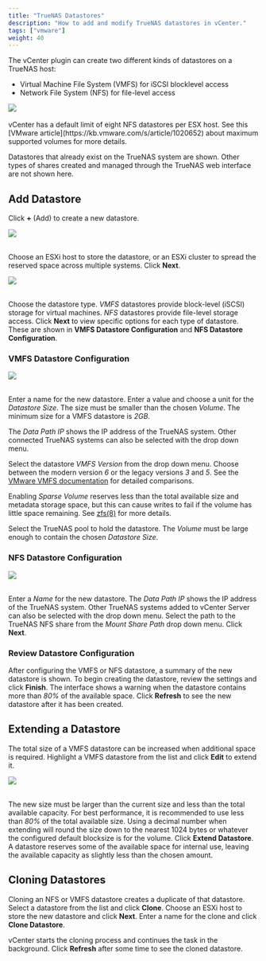 ```yaml
---
title: "TrueNAS Datastores"
description: "How to add and modify TrueNAS datastores in vCenter."
tags: ["vmware"]
weight: 40
---
```


The vCenter plugin can create two different kinds of datastores on a TrueNAS host:

* Virtual Machine File System (VMFS) for iSCSI blocklevel access
* Network File System (NFS) for file-level access

<img src="/images/VCP-DatastoreList.png">
<br><br>
vCenter has a default limit of eight NFS datastores per ESX host.
See this [VMware article](https://kb.vmware.com/s/article/1020652) about maximum supported volumes for more details.

Datastores that already exist on the TrueNAS system are shown.
Other types of shares created and managed through the TrueNAS web interface are not shown here.

## Add Datastore

Click **+** (Add) to create a new datastore.

<img src="/images/VCP-DatastoreCreate.png">
<br><br>

Choose an ESXi host to store the datastore, or an ESXi cluster to spread the reserved space across multiple systems.
Click **Next**.

<img src="/images/VCP-DatastoreCreateType.png">
<br><br>

Choose the datastore type.
*VMFS* datastores provide block-level (iSCSI) storage for virtual machines.
*NFS* datastores provide file-level storage access.
Click **Next** to view specific options for each type of datastore.
These are shown in **VMFS Datastore Configuration** and **NFS Datastore Configuration**.

### VMFS Datastore Configuration

<img src="/images/VCP-VMFSDatastoreSettings.png">
<br><br>

Enter a name for the new datastore.
Enter a value and choose a unit for the *Datastore Size*.
The size must be smaller than the chosen *Volume*.
The minimum size for a VMFS datastore is *2GB*.

The *Data Path IP* shows the IP address of the TrueNAS system.
Other connected TrueNAS systems can also be selected with the drop down menu.

Select the datastore *VMFS Version* from the drop down menu.
Choose between the modern version *6* or the legacy versions *3* and *5*.
See the [VMware VMFS documentation](https://docs.vmware.com/en/VMwarevSphere/6.5/com.vmware.vsphere.storage.doc/GUID-7552DAD4-1809-4687-B46EED9BB42CE277.html?src=af_5acfd7719690b&cid=70134000001YR9C) for detailed comparisons.

Enabling *Sparse Volume* reserves less than the total available size and metadata storage space, but this can cause writes to fail if the volume has little space remaining.
See [zfs(8)](https://www.freebsd.org/cgi/man.cgi?query=zfs) for more details.

Select the TrueNAS pool to hold the datastore.
The *Volume* must be large enough to contain the chosen *Datastore Size*.

### NFS Datastore Configuration

<img src="/images/VCP-NFSDatastoreSettings.png">
<br><br>

Enter a *Name* for the new datastore.
The *Data Path IP* shows the IP address of the TrueNAS system.
Other TrueNAS systems added to vCenter Server can also be selected with the drop down menu.
Select the path to the TrueNAS NFS share from the *Mount Share Path* drop down menu.
Click **Next**.

### Review Datastore Configuration

After configuring the VMFS or NFS datastore, a summary of the new datastore is shown.
To begin creating the datastore, review the settings and click **Finish**.
The interface shows a warning when the datastore contains more than *80%* of the available space.
Click **Refresh** to see the new datastore after it has been created.

## Extending a Datastore

The total size of a VMFS datastore can be increased when additional space is required.
Highlight a VMFS datastore from the list and click **Edit** to extend it.

<img src="/images/VCP-DatastoreExtend.png">
<br><br>

The new size must be larger than the current size and less than the total available capacity.
For best performance, it is recommended to use less than *80%* of the total available size.
Using a decimal number when extending will round the size down to the nearest 1024 bytes or whatever the configured default blocksize is for the volume.
Click **Extend Datastore**.
A datastore reserves some of the available space for internal use, leaving the available capacity as slightly less than the chosen amount.

## Cloning Datastores

Cloning an NFS or VMFS datastore creates a duplicate of that datastore.
Select a datastore from the list and click **Clone**.
Choose an ESXi host to store the new datastore and click **Next**.
Enter a name for the clone and click **Clone Datastore**.

vCenter starts the cloning process and continues the task in the background.
Click **Refresh** after some time to see the cloned datastore.
